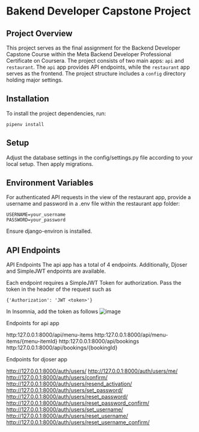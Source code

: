 # Bakend Developer Capstone Project

## Project Overview

This project serves as the final assignment for the Backend Developer Capstone Course within the Meta Backend Developer Professional Certificate on Coursera. The project consists of two main apps: `api` and `restaurant`. The `api` app provides API endpoints, while the `restaurant` app serves as the frontend. The project structure includes a `config` directory holding major settings.

## Installation

To install the project dependencies, run:

```
pipenv install
```

## Setup
Adjust the database settings in the config/settings.py file according to your local setup. Then apply migrations.

## Environment Variables

For authenticated API requests in the view of the restaurant app, provide a username and password in a .env file within the restaurant app folder:

```
USERNAME=your_username
PASSWORD=your_password
```

Ensure django-environ is installed.

## API Endpoints

API Endpoints
The api app has a total of 4 endpoints. Additionally, Djoser and SimpleJWT endpoints are available.

Each endpoint requires a SimpleJWT Token for authorization. Pass the token in the header of the request such as



```{'Authorization': 'JWT <token>'}```

In Insomnia, add the token as follows
![image](https://github.com/theskysinha/Meta-Backend-Capstone-Project/assets/66449020/0a9c86c2-b5bd-4d55-827f-96129354b90f)


Endpoints for api app

http:127.0.0.1:8000/api/menu-items
http:127.0.0.1:8000/api/menu-items/{menu-itemId}
http:127.0.0.1:8000/api/bookings
http:127.0.0.1:8000/api/bookings/{bookingId}

Endpoints for djoser app

http://127.0.0.1:8000/auth/users/
http://127.0.0.1:8000/auth/users/me/
http://127.0.0.1:8000/auth/users/confirm/
http://127.0.0.1:8000/auth/users/resend_activation/
http://127.0.0.1:8000/auth/users/set_password/
http://127.0.0.1:8000/auth/users/reset_password/
http://127.0.0.1:8000/auth/users/reset_password_confirm/
http://127.0.0.1:8000/auth/users/set_username/
http://127.0.0.1:8000/auth/users/reset_username/
http://127.0.0.1:8000/auth/users/reset_username_confirm/
